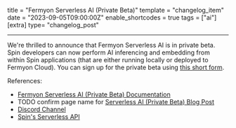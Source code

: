 title = "Fermyon Serverless AI (Private Beta)"
template = "changelog_item"
date = "2023-09-05T09:00:00Z"
enable_shortcodes = true
tags = ["ai"]
[extra]
type= "changelog_post"

---

We're thrilled to announce that Fermyon Serverless AI is in private beta. Spin developers can now perform AI inferencing and embedding from within Spin applications (that are either running locally or deployed to Fermyon Cloud). You can sign up for the private beta using [this short form](https://fibsu0jcu2g.typeform.com/to/mNzgXRvB#hubspot_utk=xxxxx&hubspot_page_name=xxxxx&hubspot_page_url=xxxxx). 


<!-- break -->

References:

- [Fermyon Serverless AI (Private Beta) Documentation](/cloud/serverless-ai.md)
- TODO confirm page name for [Serverless AI (Private Beta) Blog Post](https://www.fermyon.com/blog/announcing-serverless-ai)
- [Discord Channel](https://www.fermyon.com/discord)
- [Spin's Serverless API](/spin/serverless-ai-api-guide.md)

